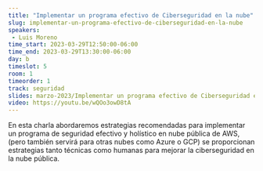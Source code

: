 ```yaml
---
title: "Implementar un programa efectivo de Ciberseguridad en la nube"
slug: implementar-un-programa-efectivo-de-ciberseguridad-en-la-nube
speakers:
 - Luis Moreno
time_start: 2023-03-29T12:50:00-06:00
time_end: 2023-03-29T13:30:00-06:00
day: b
timeslot: 5
room: 1
timeorder: 1
track: seguridad
slides: marzo-2023/Implementar un programa efectivo de Ciberseguridad en la nube.pdf
video: https://youtu.be/wQOo3owD8tA
---
```


En esta charla abordaremos estrategias recomendadas para implementar un programa de seguridad efectivo y holístico en nube pública de AWS, (pero también servirá para otras nubes como Azure o GCP) se proporcionan estrategias tanto técnicas como humanas para mejorar la ciberseguridad en la nube pública.